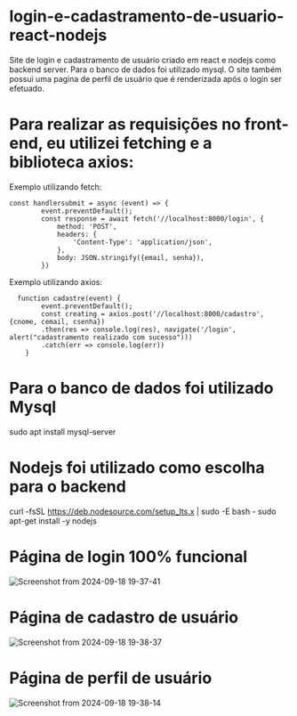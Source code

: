 # login-e-cadastramento-de-usuario-react-nodejs
Site de login e cadastramento de usuário criado em react e nodejs como backend server. Para o banco de dados foi utilizado mysql. O site também possui uma pagina de perfil de usuário que é renderizada após o login ser efetuado.


# Para realizar as requisições no front-end, eu utilizei fetching e a biblioteca axios: 
Exemplo utilizando fetch:
```
const handlersubmit = async (event) => {
        event.preventDefault();
        const response = await fetch('//localhost:8000/login', {
            method: 'POST', 
            headers: {
                'Content-Type': 'application/json',
            },
            body: JSON.stringify({email, senha}),
        })
```


Exemplo utilizando axios:
```
  function cadastre(event) {
        event.preventDefault();
        const creating = axios.post('//localhost:8000/cadastro', {cnome, cemail, csenha})
        .then(res => console.log(res), navigate('/login', alert("cadastramento realizado com sucesso")))
        .catch(err => console.log(err))
    }
```


# Para o banco de dados foi utilizado Mysql
sudo apt install mysql-server

# Nodejs foi utilizado como escolha para o backend
curl -fsSL https://deb.nodesource.com/setup_lts.x | sudo -E bash -
sudo apt-get install -y nodejs

# Página de login 100% funcional
![Screenshot from 2024-09-18 19-37-41](https://github.com/user-attachments/assets/0a3f4d3d-66a2-418b-9b4f-3584023f8670)


# Página de cadastro de usuário
![Screenshot from 2024-09-18 19-38-37](https://github.com/user-attachments/assets/af77e1e9-b754-4438-8527-31ff1df83777)


# Página de perfil de usuário
![Screenshot from 2024-09-18 19-38-14](https://github.com/user-attachments/assets/d966fec9-717e-4f71-a7ed-0e36ae6f6a70)






      
